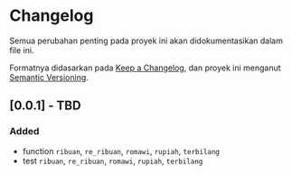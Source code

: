# Changelog
Semua perubahan penting pada proyek ini akan didokumentasikan dalam file ini.

Formatnya didasarkan pada [Keep a Changelog](https://keepachangelog.com/en/1.0.0/),
dan proyek ini menganut [Semantic Versioning](https://semver.org/spec/v2.0.0.html).

## [0.0.1] - TBD
### Added
- function `ribuan`, `re_ribuan`, `romawi`, `rupiah`, `terbilang`
- test `ribuan`, `re_ribuan`, `romawi`, `rupiah`, `terbilang`
